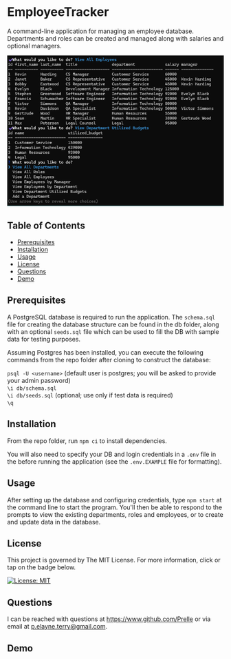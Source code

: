 # EmployeeTracker

A command-line application for managing an employee database. Departments and roles can be created and managed along with salaries and optional managers.

![Demo of application running in the console](media/sample.png)

## Table of Contents

- [Prerequisites](#prerequisites)
- [Installation](#installation)
- [Usage](#usage)
- [License](#license)
- [Questions](#questions)
- [Demo](#demo)

## Prerequisites

A PostgreSQL database is required to run the application. The `schema.sql` file for creating the database structure can be found in the db folder, along with an optional `seeds.sql` file which can be used to fill the DB with sample data for testing purposes.

Assuming Postgres has been installed, you can execute the following commands from the repo folder after cloning to construct the database:

`psql -U <username>` (default user is postgres; you will be asked to provide your admin password)<br>
`\i db/schema.sql`<br>
`\i db/seeds.sql` (optional; use only if test data is required)<br>
`\q`

## Installation

From the repo folder, run `npm ci` to install dependencies.

You will also need to specify your DB and login credentials in a `.env` file in the before running the application (see the `.env.EXAMPLE` file for formatting).

## Usage

After setting up the database and configuring credentials, type `npm start` at the command line to start the program. You'll then be able to respond to the prompts to view the existing departments, roles and employees, or to create and update data in the database.

## License

This project is governed by The MIT License. For more information, click or tap on the badge below.

[![License: MIT](https://img.shields.io/badge/License-MIT-yellow.svg)](https://opensource.org/licenses/MIT)

## Questions

I can be reached with questions at https://www.github.com/Prelle or via email at p.elayne.terry@gmail.com.

## Demo

